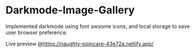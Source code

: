 # Darkmode-Image-Gallery

Implemented darkmode using font awsome icons, and local storage to save user browser preference.

Live preview @https://naughty-poincare-43e72a.netlify.app/
